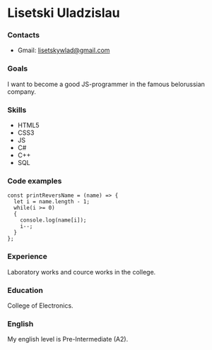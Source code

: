 # Lisetski Uladzislau

### Contacts

* Gmail: lisetskywlad@gmail.com

### Goals

I want to become a good JS-programmer in the famous belorussian company.

### Skills

* HTML5
* CSS3
* JS
* C#
* C++
* SQL

### Code examples

```
const printReversName = (name) => {
  let i = name.length - 1;
  while(i >= 0)
  {
    console.log(name[i]);
    i--;
  }
};
```

### Experience

Laboratory works and cource works in the college.

### Education

College of Electronics.

### English

My english level is Pre-Intermediate (A2).
